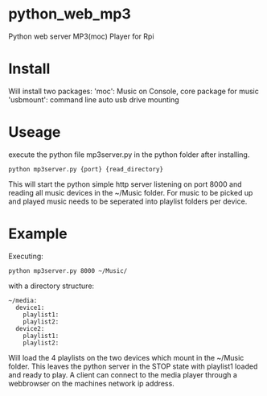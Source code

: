 python_web_mp3
========
Python web server MP3(moc) Player for Rpi

Install
=======
Will install two packages:
'moc': Music on Console, core package for music
'usbmount': command line auto usb drive mounting

Useage
======
execute the python file mp3server.py in the python folder after installing.
```
python mp3server.py {port} {read_directory}
```
This will start the python simple http server listening on port 8000 and reading all music devices in the ~/Music folder. For music to be picked up and played music needs to be seperated into playlist folders per device.

Example
======
Executing:
```
python mp3server.py 8000 ~/Music/
```
with a directory structure:
```
~/media:
  device1:
    playlist1:
    playlist2:
  device2:
    playlist1:
    playlist2:			
```
Will load the 4 playlists on the two devices which mount in the ~/Music folder. This leaves the python server in the STOP state with playlist1 loaded and ready to play. A client can connect to the media player through a webbrowser on the machines network ip address.


